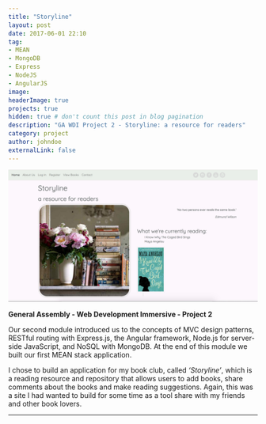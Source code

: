 ```yaml
---
title: "Storyline"
layout: post
date: 2017-06-01 22:10
tag:
- MEAN
- MongoDB
- Express
- NodeJS
- AngularJS
image:
headerImage: true
projects: true
hidden: true # don't count this post in blog pagination
description: "GA WDI Project 2 - Storyline: a resource for readers"
category: project
author: johndoe
externalLink: false
---
```



![Screenshot](../assets/images/Storyline-image.png)

<strong>General Assembly - Web Development Immersive - Project 2</strong>

Our second module introduced us to the concepts of MVC design patterns, RESTful routing with Express.js, the Angular framework, Node.js for server-side JavaScript, and NoSQL with MongoDB. At the end of this module we built our first MEAN stack application.

I chose to build an application for my book club, called <em>‘Storyline’</em>, which is a reading resource and repository that allows users to add books, share comments about the books and make reading suggestions. Again, this was a site I had wanted to build for some time as a tool share with my friends and other book lovers.

---
